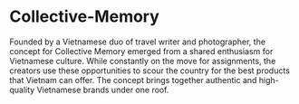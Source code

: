 # Collective-Memory
Founded by a Vietnamese duo of travel writer and photographer, the concept for Collective Memory emerged from a shared enthusiasm for Vietnamese culture. While constantly on the move for assignments, the creators use these opportunities to scour the country for the best products that Vietnam can offer. The concept brings together authentic and high-quality Vietnamese brands under one roof.
